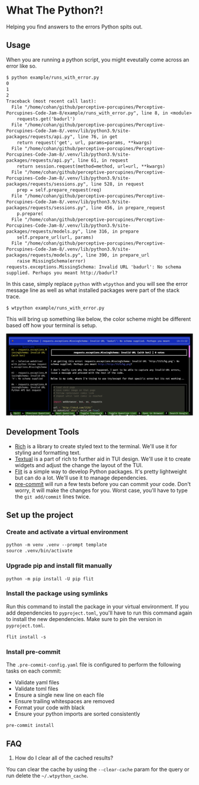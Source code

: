 # What The Python?!

Helping you find answers to the errors Python spits out.

## Usage

When you are running a python script, you might eveutally come across an error like so.

```
$ python example/runs_with_error.py
0
1
2
Traceback (most recent call last):
  File "/home/cohan/github/perceptive-porcupines/Perceptive-Porcupines-Code-Jam-8/example/runs_with_error.py", line 8, in <module>
    requests.get('badurl')
  File "/home/cohan/github/perceptive-porcupines/Perceptive-Porcupines-Code-Jam-8/.venv/lib/python3.9/site-packages/requests/api.py", line 76, in get
    return request('get', url, params=params, **kwargs)
  File "/home/cohan/github/perceptive-porcupines/Perceptive-Porcupines-Code-Jam-8/.venv/lib/python3.9/site-packages/requests/api.py", line 61, in request
    return session.request(method=method, url=url, **kwargs)
  File "/home/cohan/github/perceptive-porcupines/Perceptive-Porcupines-Code-Jam-8/.venv/lib/python3.9/site-packages/requests/sessions.py", line 528, in request
    prep = self.prepare_request(req)
  File "/home/cohan/github/perceptive-porcupines/Perceptive-Porcupines-Code-Jam-8/.venv/lib/python3.9/site-packages/requests/sessions.py", line 456, in prepare_request
    p.prepare(
  File "/home/cohan/github/perceptive-porcupines/Perceptive-Porcupines-Code-Jam-8/.venv/lib/python3.9/site-packages/requests/models.py", line 316, in prepare
    self.prepare_url(url, params)
  File "/home/cohan/github/perceptive-porcupines/Perceptive-Porcupines-Code-Jam-8/.venv/lib/python3.9/site-packages/requests/models.py", line 390, in prepare_url
    raise MissingSchema(error)
requests.exceptions.MissingSchema: Invalid URL 'badurl': No schema supplied. Perhaps you meant http://badurl?
```

In this case, simply replace `python` with `wtpython` and you will see the error message line as well as what installed packages were part of the stack trace.

```
$ wtpython example/runs_with_error.py
```

This will bring up something like below, the color scheme might be different based off how your terminal is setup.

![wtpython TUI](docs/_images/demo.png)

## Development Tools

- [Rich](https://rich.readthedocs.io/en/stable/) is a library to create styled text to the terminal. We'll use it for styling and formatting text.
- [Textual](https://github.com/willmcgugan/textual) is a part of rich to further aid in TUI design. We'll use it to create widgets and adjust the change the layout of the TUI.
- [Flit](https://flit.readthedocs.io/en/latest/) is a simple way to develop Python packages. It's pretty lightweight but can do a lot. We'll use it to manage dependencies.
- [pre-commit](https://pre-commit.com/) will run a few tests before you can commit your code. Don't worry, it will make the changes for you. Worst case, you'll have to type the `git add/commit` lines twice.


## Set up the project

### Create and activate a virtual environment
```
python -m venv .venv --prompt template
source .venv/bin/activate
```

### Upgrade pip and install flit manually
```
python -m pip install -U pip flit
```

### Install the package using symlinks

Run this command to install the package in your virtual environment. If you add dependencies to `pyproject.toml`, you'll have to run this command again to install the new dependencies. Make sure to pin the version in `pyproject.toml`.


```
flit install -s
```

### Install pre-commit
The `.pre-commit-config.yaml` file is configured to perform the following tasks on each commit:

- Validate yaml files
- Validate toml files
- Ensure a single new line on each file
- Ensure trailing whitespaces are removed
- Format your code with black
- Ensure your python imports are sorted consistently

```
pre-commit install
```

## FAQ

1. How do I clear all of the cached results?

You can clear the cache by using the `--clear-cache` param for the query or run delete the `~/.wtpython_cache`.
